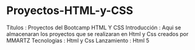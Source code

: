 # Proyectos-HTML-y-CSS
Títulos : Proyectos del Bootcamp HTML Y CSS
Introducción : Aqui se almacenaran los proyectos que se realizaran  en Html y Css creados por MMARTZ
Tecnologías : Html y Css
Lanzamiento : Html 5

